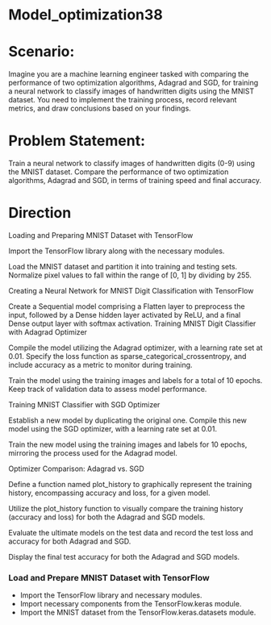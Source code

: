 # Model_optimization38
# Scenario:
Imagine you are a machine learning engineer tasked with comparing the performance of two optimization algorithms, Adagrad and SGD, for training a neural network to classify images of handwritten digits using the MNIST dataset. You need to implement the training process, record relevant metrics, and draw conclusions based on your findings.

# Problem Statement:
Train a neural network to classify images of handwritten digits (0-9) using the MNIST dataset. Compare the performance of two optimization algorithms, Adagrad and SGD, in terms of training speed and final accuracy.

# Direction
Loading and Preparing MNIST Dataset with TensorFlow

Import the TensorFlow library along with the necessary modules.

Load the MNIST dataset and partition it into training and testing sets. Normalize pixel values to fall within the range of [0, 1] by dividing by 255.

Creating a Neural Network for MNIST Digit Classification with TensorFlow

Create a Sequential model comprising a Flatten layer to preprocess the input, followed by a Dense hidden layer activated by ReLU, and a final Dense output layer with softmax activation.
Training MNIST Digit Classifier with Adagrad Optimizer

Compile the model utilizing the Adagrad optimizer, with a learning rate set at 0.01. Specify the loss function as sparse_categorical_crossentropy, and include accuracy as a metric to monitor during training.

Train the model using the training images and labels for a total of 10 epochs. Keep track of validation data to assess model performance.

Training MNIST Classifier with SGD Optimizer

Establish a new model by duplicating the original one. Compile this new model using the SGD optimizer, with a learning rate set at 0.01.

Train the new model using the training images and labels for 10 epochs, mirroring the process used for the Adagrad model.

Optimizer Comparison: Adagrad vs. SGD

Define a function named plot_history to graphically represent the training history, encompassing accuracy and loss, for a given model.

Utilize the plot_history function to visually compare the training history (accuracy and loss) for both the Adagrad and SGD models.

Evaluate the ultimate models on the test data and record the test loss and accuracy for both Adagrad and SGD.

Display the final test accuracy for both the Adagrad and SGD models.

### Load and Prepare MNIST Dataset with TensorFlow
-  Import the TensorFlow library and necessary modules.
- Import necessary components from the TensorFlow.keras module.
- Import the MNIST dataset from the TensorFlow.keras.datasets module.

